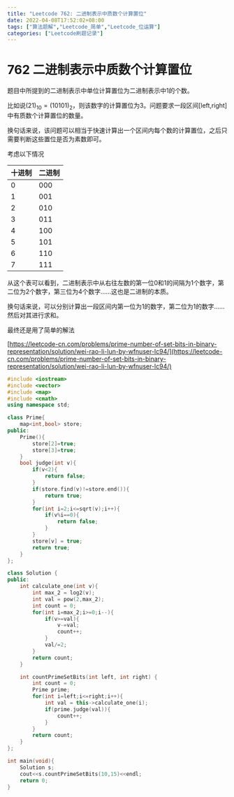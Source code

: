 ```yaml
---
title: "Leetcode 762: 二进制表示中质数个计算置位"
date: 2022-04-08T17:52:02+08:00
tags: ["算法题解","Leetcode_简单","Leetcode_位运算"]
categories: ["Leetcode刷题记录"]
---
```


# 762 二进制表示中质数个计算置位

题目中所提到的二进制表示中单位计算置位为二进制表示中1的个数。

比如说$(21)_{10}=(10101)_{2}$，则该数字的计算置位为3。问题要求一段区间[left,right]中有质数个计算置位的数量。

换句话来说，该问题可以相当于快速计算出一个区间内每个数的计算置位，之后只需要判断这些置位是否为素数即可。

考虑以下情况

| 十进制 | 二进制 |
| --- | --- |
| 0 | 000 |
| 1 | 001 |
| 2 | 010 |
| 3 | 011 |
| 4 | 100 |
| 5 | 101 |
| 6 | 110 |
| 7 | 111 |

从这个表可以看到，二进制表示中从右往左数的第一位0和1的间隔为1个数字，第二位为2个数字，第三位为4个数字……这也是二进制的本质。

换句话来说，可以分别计算出一段区间内第一位为1的数字，第二位为1的数字……然后对其进行求和。

最终还是用了简单的解法

[https://leetcode-cn.com/problems/prime-number-of-set-bits-in-binary-representation/solution/wei-rao-li-lun-by-wfnuser-lc94/](https://leetcode-cn.com/problems/prime-number-of-set-bits-in-binary-representation/solution/wei-rao-li-lun-by-wfnuser-lc94/)

```cpp
#include <iostream>
#include <vector>
#include <map>
#include <cmath>
using namespace std;

class Prime{
    map<int,bool> store;
public:
    Prime(){
        store[2]=true;
        store[3]=true;
    }
    bool judge(int v){
        if(v<2){
            return false;
        }
        if(store.find(v)!=store.end()){
            return true;
        }
        for(int i=2;i<=sqrt(v);i++){
            if(v%i==0){
                return false;
            }
        }
        store[v] = true;
        return true;
    }
};

class Solution {
public:
    int calculate_one(int v){
        int max_2 = log2(v);
        int val = pow(2,max_2);
        int count = 0;
        for(int i=max_2;i>=0;i--){
            if(v>=val){
                v-=val;
                count++;
            }
            val/=2;
        }
        return count;
    }

    int countPrimeSetBits(int left, int right) {
        int count = 0;
        Prime prime;
        for(int i=left;i<=right;i++){
            int val = this->calculate_one(i);
            if(prime.judge(val)){
                count++;
            }
        }
        return count;
    }
};

int main(void){
    Solution s;
    cout<<s.countPrimeSetBits(10,15)<<endl;
    return 0;
}
```